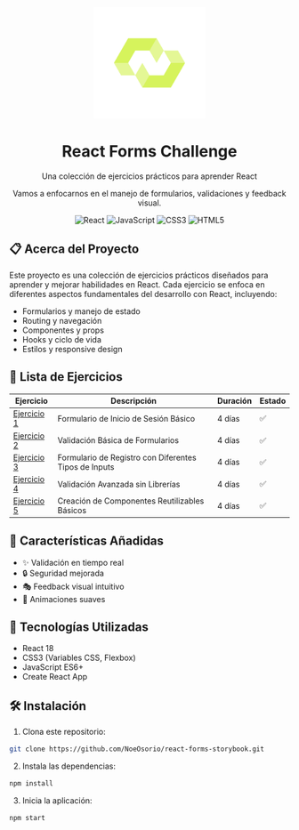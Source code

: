 <div align="center">
  <img src="public/logo512.png" alt="React Forms Challenge Logo" width="200"/>
  <h1>React Forms Challenge</h1>
  <p>Una colección de ejercicios prácticos para aprender React</p>

  <p>
  Vamos a enfocarnos en el manejo de formularios, validaciones y feedback visual. 
  </p>

  ![React](https://img.shields.io/badge/React-20232A?style=for-the-badge&logo=react&logoColor=61DAFB)
  ![JavaScript](https://img.shields.io/badge/JavaScript-F7DF1E?style=for-the-badge&logo=javascript&logoColor=black)
  ![CSS3](https://img.shields.io/badge/CSS3-1572B6?style=for-the-badge&logo=css3&logoColor=white)
  ![HTML5](https://img.shields.io/badge/HTML5-E34F26?style=for-the-badge&logo=html5&logoColor=white)
</div>

## 📋 Acerca del Proyecto

Este proyecto es una colección de ejercicios prácticos diseñados para aprender y mejorar habilidades en React. Cada ejercicio se enfoca en diferentes aspectos fundamentales del desarrollo con React, incluyendo:

- Formularios y manejo de estado
- Routing y navegación
- Componentes y props
- Hooks y ciclo de vida
- Estilos y responsive design

## 🎯 Lista de Ejercicios

<div align="center">

| Ejercicio | Descripción | Duración | Estado |
|-----------|-------------|----------|---------|
| [Ejercicio 1](src/ejercicios/Ejercicio1/README.md) | Formulario de Inicio de Sesión Básico | 4 días | ✅ |
| [Ejercicio 2](src/ejercicios/Ejercicio2/README.md) | Validación Básica de Formularios | 4 días | ✅ |
| [Ejercicio 3](src/ejercicios/Ejercicio3/README.md) | Formulario de Registro con Diferentes Tipos de Inputs | 4 días | ✅ |
| [Ejercicio 4](src/ejercicios/Ejercicio4/README.md) | Validación Avanzada sin Librerías | 4 días | ✅ |
| [Ejercicio 5](src/ejercicios/Ejercicio5/README.md) | Creación de Componentes Reutilizables Básicos | 4 días | ✅ |

</div>

## 🎨 Características Añadidas

- ✨ Validación en tiempo real
- 🔒 Seguridad mejorada
- 🎭 Feedback visual intuitivo
- 🌈 Animaciones suaves

## 🚀 Tecnologías Utilizadas

- React 18
- CSS3 (Variables CSS, Flexbox)
- JavaScript ES6+
- Create React App

## 🛠️ Instalación

1. Clona este repositorio:

```bash
git clone https://github.com/NoeOsorio/react-forms-storybook.git
```

2. Instala las dependencias:

```bash
npm install
```

3. Inicia la aplicación:

```bash
npm start
```

